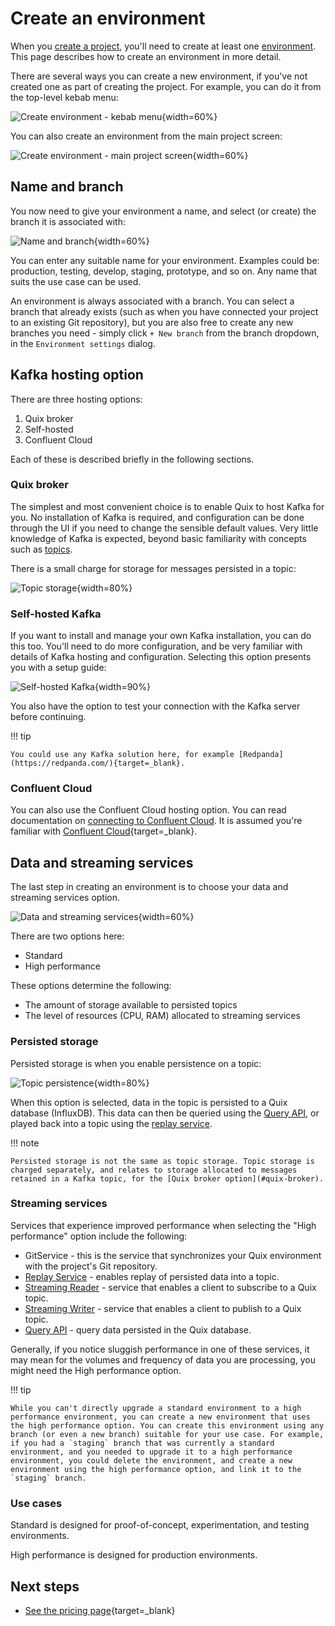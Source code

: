 # Create an environment

When you [create a project](create-project.md), you'll need to create at least one [environment](../changes.md#environments). This page describes how to create an environment in more detail.

There are several ways you can create a new environment, if you've not created one as part of creating the project. For example, you can do it from the top-level kebab menu:

![Create environment - kebab menu](../images/how-to/create-environment/create-environment-kebab-menu.png){width=60%}

You can also create an environment from the main project screen:

![Create environment - main project screen](../images/how-to/create-environment/create-environment-project-screen.png){width=60%}

## Name and branch

You now need to give your environment a name, and select (or create) the branch it is associated with:

![Name and branch](../images/how-to/create-environment/name-branch.png){width=60%}

You can enter any suitable name for your environment. Examples could be: production, testing, develop, staging, prototype, and so on. Any name that suits the use case can be used.

An environment is always associated with a branch. You can select a branch that already exists (such as when you have connected your project to an existing Git repository), but you are also free to create any new branches you need - simply click `+ New branch` from the branch dropdown, in the `Environment settings` dialog.

## Kafka hosting option

There are three hosting options:

1. Quix broker
2. Self-hosted
3. Confluent Cloud

Each of these is described briefly in the following sections.

### Quix broker

The simplest and most convenient choice is to enable Quix to host Kafka for you. No installation of Kafka is required, and configuration can be done through the UI if you need to change the sensible default values. Very little knowledge of Kafka is expected, beyond basic familiarity with concepts such as [topics](../glossary.md#topic).

There is a small charge for storage for messages persisted in a topic: 

![Topic storage](../images/how-to/create-environment/topic-storage.png){width=80%}

### Self-hosted Kafka

If you want to install and manage your own Kafka installation, you can do this too. You'll need to do more configuration, and be very familiar with details of Kafka hosting and configuration. Selecting this option presents you with a setup guide:

![Self-hosted Kafka](../images/how-to/create-environment/self-hosted-kafka.png){width=90%}

You also have the option to test your connection with the Kafka server before continuing.

!!! tip

    You could use any Kafka solution here, for example [Redpanda](https://redpanda.com/){target=_blank}.

### Confluent Cloud

You can also use the Confluent Cloud hosting option. You can read documentation on [connecting to Confluent Cloud](../integrations/kafka/confluent-cloud.md). It is assumed you're familiar with [Confluent Cloud](https://www.confluent.io/){target=_blank}.

## Data and streaming services

The last step in creating an environment is to choose your data and streaming services option. 

![Data and streaming services](../images/how-to/create-environment/data-streaming-services.png){width=60%}

There are two options here:

* Standard
* High performance

These options determine the following:

* The amount of storage available to persisted topics
* The level of resources (CPU, RAM) allocated to streaming services

### Persisted storage

Persisted storage is when you enable persistence on a topic: 

![Topic persistence](../images/how-to/create-environment/topic-persistence.png){width=80%}

When this option is selected, data in the topic is persisted to a Quix database (InfluxDB). This data can then be queried using the [Query API](../../apis/query-api/index.md), or played back into a topic using the [replay service](replay.md). 

!!! note

    Persisted storage is not the same as topic storage. Topic storage is charged separately, and relates to storage allocated to messages retained in a Kafka topic, for the [Quix broker option](#quix-broker).

### Streaming services

Services that experience improved performance when selecting the "High performance" option include the following:

* GitService - this is the service that synchronizes your Quix environment with the project's Git repository.
* [Replay Service](replay.md) - enables replay of persisted data into a topic.
* [Streaming Reader](../../apis/streaming-reader-api/index.md) - service that enables a client to subscribe to a Quix topic.
* [Streaming Writer](../../apis/streaming-writer-api/index.md) - service that enables a client to publish to a Quix topic.
* [Query API](../../apis/query-api/index.md) - query data persisted in the Quix database.

Generally, if you notice sluggish performance in one of these services, it may mean for the volumes and frequency of data you are processing, you might need the High performance option.

!!! tip

    While you can't directly upgrade a standard environment to a high performance environment, you can create a new environment that uses the high performance option. You can create this environment using any branch (or even a new branch) suitable for your use case. For example, if you had a `staging` branch that was currently a standard environment, and you needed to upgrade it to a high performance environment, you could delete the environment, and create a new environment using the high performance option, and link it to the `staging` branch.

### Use cases

Standard is designed for proof-of-concept, experimentation, and testing environments.

High performance is designed for production environments.

## Next steps

* [See the pricing page](https://quix.io/pricing){target=_blank}
